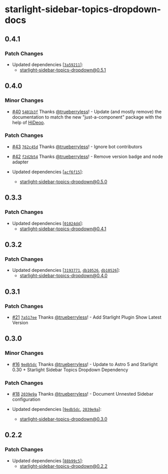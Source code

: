 # starlight-sidebar-topics-dropdown-docs

## 0.4.1

### Patch Changes

- Updated dependencies [[`3a59211`](https://github.com/trueberryless-org/starlight-sidebar-topics-dropdown/commit/3a59211f9e3ad4f73186f73a8d9dbe3d7d1b0d6c)]:
  - starlight-sidebar-topics-dropdown@0.5.1

## 0.4.0

### Minor Changes

- [#40](https://github.com/trueberryless-org/starlight-sidebar-topics-dropdown/pull/40) [`5401b3f`](https://github.com/trueberryless-org/starlight-sidebar-topics-dropdown/commit/5401b3f1592b7c5e958b1778523f0a7a9f8f86e6) Thanks [@trueberryless](https://github.com/trueberryless)! - Update (and mostly remove) the documentation to match the new "just-a-component" package with the help of [HiDeoo](https://github.com/hideoo).

### Patch Changes

- [#43](https://github.com/trueberryless-org/starlight-sidebar-topics-dropdown/pull/43) [`762c45d`](https://github.com/trueberryless-org/starlight-sidebar-topics-dropdown/commit/762c45d58cb65ca0d14ca7b1073452112512b44e) Thanks [@trueberryless](https://github.com/trueberryless)! - Ignore bot contributors

- [#42](https://github.com/trueberryless-org/starlight-sidebar-topics-dropdown/pull/42) [`f2d2b54`](https://github.com/trueberryless-org/starlight-sidebar-topics-dropdown/commit/f2d2b54013fa059c11b4a71af074c2cb27e7f03c) Thanks [@trueberryless](https://github.com/trueberryless)! - Remove version badge and node adapter

- Updated dependencies [[`acf6f15`](https://github.com/trueberryless-org/starlight-sidebar-topics-dropdown/commit/acf6f156d4e8eaa00b2205dbb89befbd5dea27c7)]:
  - starlight-sidebar-topics-dropdown@0.5.0

## 0.3.3

### Patch Changes

- Updated dependencies [[`01024d4`](https://github.com/trueberryless-org/starlight-sidebar-topics-dropdown/commit/01024d471326097f20087ac401bd1df4d9a8cd22)]:
  - starlight-sidebar-topics-dropdown@0.4.1

## 0.3.2

### Patch Changes

- Updated dependencies [[`3193771`](https://github.com/trueberryless-org/starlight-sidebar-topics-dropdown/commit/31937716171b020f414ece6783c17181fbd5fdcf), [`db10526`](https://github.com/trueberryless-org/starlight-sidebar-topics-dropdown/commit/db10526d49aab3ac8619159d40968dbc4748c9a0), [`db10526`](https://github.com/trueberryless-org/starlight-sidebar-topics-dropdown/commit/db10526d49aab3ac8619159d40968dbc4748c9a0)]:
  - starlight-sidebar-topics-dropdown@0.4.0

## 0.3.1

### Patch Changes

- [#21](https://github.com/trueberryless-org/starlight-sidebar-topics-dropdown/pull/21) [`7a517ee`](https://github.com/trueberryless-org/starlight-sidebar-topics-dropdown/commit/7a517eeed267301f325712394f650a3dcc3b049c) Thanks [@trueberryless](https://github.com/trueberryless)! - Add Starlight Plugin Show Latest Version

## 0.3.0

### Minor Changes

- [#16](https://github.com/trueberryless-org/starlight-sidebar-topics-dropdown/pull/16) [`9edb5dc`](https://github.com/trueberryless-org/starlight-sidebar-topics-dropdown/commit/9edb5dca0215df684c4471ed7e1fe878617be91a) Thanks [@trueberryless](https://github.com/trueberryless)! - Update to Astro 5 and Starlight 0.30 + Starlight Sidebar Topics Dropdown Dependency

### Patch Changes

- [#18](https://github.com/trueberryless-org/starlight-sidebar-topics-dropdown/pull/18) [`2039e9a`](https://github.com/trueberryless-org/starlight-sidebar-topics-dropdown/commit/2039e9a60659b5628c7406952bde0d453e38aeda) Thanks [@trueberryless](https://github.com/trueberryless)! - Document Unnested Sidebar configuration

- Updated dependencies [[`9edb5dc`](https://github.com/trueberryless-org/starlight-sidebar-topics-dropdown/commit/9edb5dca0215df684c4471ed7e1fe878617be91a), [`2039e9a`](https://github.com/trueberryless-org/starlight-sidebar-topics-dropdown/commit/2039e9a60659b5628c7406952bde0d453e38aeda)]:
  - starlight-sidebar-topics-dropdown@0.3.0

## 0.2.2

### Patch Changes

- Updated dependencies [[`88b99c5`](https://github.com/trueberryless-org/starlight-sidebar-topics-dropdown/commit/88b99c5efda810aa7a614752af18dd01af7fc1e0)]:
  - starlight-sidebar-topics-dropdown@0.2.2
